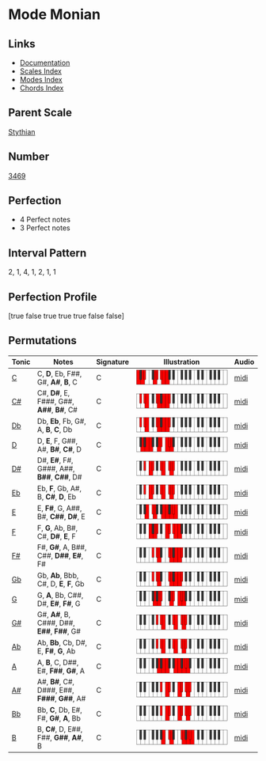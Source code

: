 # Mode Monian

## Links

- [Documentation](index.md)
- [Scales Index](Scales.md)
- [Modes Index](Modes.md)
- [Chords Index](Chords.md)

## Parent Scale

[Stythian](ScaleStythian.md)

## Number

[3469](https://ianring.com/musictheory/scales/3469)

## Perfection

- 4 Perfect notes
- 3 Perfect notes

## Interval Pattern

2, 1, 4, 1, 2, 1, 1

## Perfection Profile

[true false true true true false false]

## Permutations

| Tonic | Notes | Signature | Illustration | Audio |
|-------|-------|-----------|--------------|-------|
| [C](ModeCNaturalMonian.md) | C, **D**, Eb, F##, G#, **A#**, **B**, C | C | ![CNaturalMonian](ModeCNaturalMonian.png) | [midi](https://github.com/edipermadi/music/blob/main/docs/ModeCNaturalMonian.mid?raw=true) |
| [C#](ModeCSharpMonian.md) | C#, **D#**, E, F###, G##, **A##**, **B#**, C# | C | ![CSharpMonian](ModeCSharpMonian.png) | [midi](https://github.com/edipermadi/music/blob/main/docs/ModeCSharpMonian.mid?raw=true) |
| [Db](ModeDFlatMonian.md) | Db, **Eb**, Fb, G#, A, **B**, **C**, Db | C | ![DFlatMonian](ModeDFlatMonian.png) | [midi](https://github.com/edipermadi/music/blob/main/docs/ModeDFlatMonian.mid?raw=true) |
| [D](ModeDNaturalMonian.md) | D, **E**, F, G##, A#, **B#**, **C#**, D | C | ![DNaturalMonian](ModeDNaturalMonian.png) | [midi](https://github.com/edipermadi/music/blob/main/docs/ModeDNaturalMonian.mid?raw=true) |
| [D#](ModeDSharpMonian.md) | D#, **E#**, F#, G###, A##, **B##**, **C##**, D# | C | ![DSharpMonian](ModeDSharpMonian.png) | [midi](https://github.com/edipermadi/music/blob/main/docs/ModeDSharpMonian.mid?raw=true) |
| [Eb](ModeEFlatMonian.md) | Eb, **F**, Gb, A#, B, **C#**, **D**, Eb | C | ![EFlatMonian](ModeEFlatMonian.png) | [midi](https://github.com/edipermadi/music/blob/main/docs/ModeEFlatMonian.mid?raw=true) |
| [E](ModeENaturalMonian.md) | E, **F#**, G, A##, B#, **C##**, **D#**, E | C | ![ENaturalMonian](ModeENaturalMonian.png) | [midi](https://github.com/edipermadi/music/blob/main/docs/ModeENaturalMonian.mid?raw=true) |
| [F](ModeFNaturalMonian.md) | F, **G**, Ab, B#, C#, **D#**, **E**, F | C | ![FNaturalMonian](ModeFNaturalMonian.png) | [midi](https://github.com/edipermadi/music/blob/main/docs/ModeFNaturalMonian.mid?raw=true) |
| [F#](ModeFSharpMonian.md) | F#, **G#**, A, B##, C##, **D##**, **E#**, F# | C | ![FSharpMonian](ModeFSharpMonian.png) | [midi](https://github.com/edipermadi/music/blob/main/docs/ModeFSharpMonian.mid?raw=true) |
| [Gb](ModeGFlatMonian.md) | Gb, **Ab**, Bbb, C#, D, **E**, **F**, Gb | C | ![GFlatMonian](ModeGFlatMonian.png) | [midi](https://github.com/edipermadi/music/blob/main/docs/ModeGFlatMonian.mid?raw=true) |
| [G](ModeGNaturalMonian.md) | G, **A**, Bb, C##, D#, **E#**, **F#**, G | C | ![GNaturalMonian](ModeGNaturalMonian.png) | [midi](https://github.com/edipermadi/music/blob/main/docs/ModeGNaturalMonian.mid?raw=true) |
| [G#](ModeGSharpMonian.md) | G#, **A#**, B, C###, D##, **E##**, **F##**, G# | C | ![GSharpMonian](ModeGSharpMonian.png) | [midi](https://github.com/edipermadi/music/blob/main/docs/ModeGSharpMonian.mid?raw=true) |
| [Ab](ModeAFlatMonian.md) | Ab, **Bb**, Cb, D#, E, **F#**, **G**, Ab | C | ![AFlatMonian](ModeAFlatMonian.png) | [midi](https://github.com/edipermadi/music/blob/main/docs/ModeAFlatMonian.mid?raw=true) |
| [A](ModeANaturalMonian.md) | A, **B**, C, D##, E#, **F##**, **G#**, A | C | ![ANaturalMonian](ModeANaturalMonian.png) | [midi](https://github.com/edipermadi/music/blob/main/docs/ModeANaturalMonian.mid?raw=true) |
| [A#](ModeASharpMonian.md) | A#, **B#**, C#, D###, E##, **F###**, **G##**, A# | C | ![ASharpMonian](ModeASharpMonian.png) | [midi](https://github.com/edipermadi/music/blob/main/docs/ModeASharpMonian.mid?raw=true) |
| [Bb](ModeBFlatMonian.md) | Bb, **C**, Db, E#, F#, **G#**, **A**, Bb | C | ![BFlatMonian](ModeBFlatMonian.png) | [midi](https://github.com/edipermadi/music/blob/main/docs/ModeBFlatMonian.mid?raw=true) |
| [B](ModeBNaturalMonian.md) | B, **C#**, D, E##, F##, **G##**, **A#**, B | C | ![BNaturalMonian](ModeBNaturalMonian.png) | [midi](https://github.com/edipermadi/music/blob/main/docs/ModeBNaturalMonian.mid?raw=true) |
